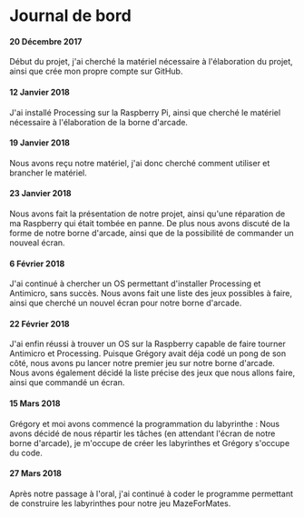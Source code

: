 # Journal de bord
#### 20 Décembre 2017
Début du projet, j'ai cherché la matériel nécessaire à l'élaboration du projet, ainsi que crée mon propre compte sur GitHub.
#### 12 Janvier 2018
J'ai installé Processing sur la Raspberry Pi, ainsi que cherché le matériel nécessaire à l'élaboration de la borne d'arcade.
#### 19 Janvier 2018
Nous avons reçu notre matériel, j'ai donc cherché comment utiliser et brancher le matériel.
#### 23 Janvier 2018
Nous avons fait la présentation de notre projet, ainsi qu'une réparation de ma Raspberry qui était tombée en panne. De plus nous avons discuté de la forme de notre borne d'arcade, ainsi que de la possibilité de commander un nouveal écran.
#### 6 Février 2018
J'ai continué à chercher un OS permettant d'installer Processing et Antimicro, sans succès. Nous avons fait une liste des jeux possibles à faire, ainsi que cherché un nouvel écran pour notre borne d'arcade.
#### 22 Février 2018
J'ai enfin réussi à trouver un OS sur la Raspberry capable de faire tourner Antimicro et Processing. Puisque Grégory avait déja codé un pong de son côté, nous avons pu lancer notre premier jeu sur notre borne d'arcade.
Nous avons également décidé la liste précise des jeux que nous allons faire, ainsi que commandé un écran.
#### 15 Mars 2018
Grégory et moi avons commencé la programmation du labyrinthe : 
Nous avons décidé de nous répartir les tâches (en attendant l'écran de notre borne d'arcade), je m'occupe de créer les labyrinthes et Grégory s'occupe du code.
#### 27 Mars 2018
Après notre passage à l'oral, j'ai continué à coder le programme permettant de construire les labyrinthes pour notre jeu MazeForMates.
